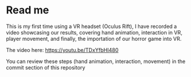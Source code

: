 # Read me
This is my first time using a VR headset (Oculus Rift), I have recorded a video showcasing our results, covering hand animation, interaction in VR, player movement, and finally, the importation of our horror game into VR.

The video here: https://youtu.be/TDxYfbHI480

You can review these steps (hand animation, interaction, movement) in the commit section of this repository